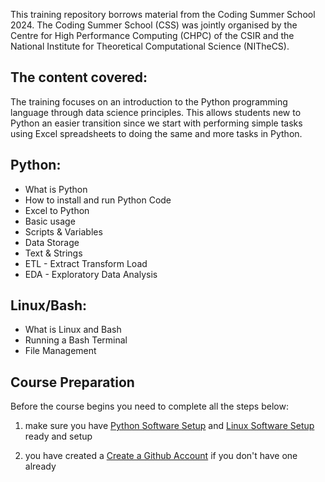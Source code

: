 This training repository borrows material from the Coding Summer School 2024. The Coding Summer School (CSS) was jointly organised by the Centre for High Performance Computing (CHPC) of the CSIR and the National Institute for Theoretical Computational Science (NITheCS).

## The content covered:

The training focuses on an introduction to the Python programming language through data science principles. This allows students new to Python an easier transition since we start with performing simple tasks using Excel spreadsheets to doing the same and more tasks in Python.

## Python:

- What is Python
- How to install and run Python Code
- Excel to Python
- Basic usage
- Scripts & Variables
- Data Storage
- Text & Strings
- ETL - Extract Transform Load
- EDA - Exploratory Data Analysis

## Linux/Bash:

- What is Linux and Bash
- Running a Bash Terminal
- File Management

## Course Preparation
Before the course begins you need to complete all the steps below:

1. make sure you have [Python Software Setup](https://github.com/lewis-karani/c4-quiz1/blob/main/Python%20Software.md) and [Linux Software Setup](https://github.com/lewis-karani/c4-quiz1/blob/main/Linux%20Software.md) ready and setup

2. you have created a [Create a Github Account](https://github.com/lewis-karani/c4-quiz1/blob/main/Github%20Account.md)  if you don't have one already
